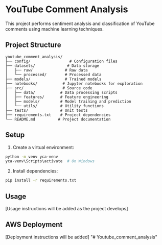 # YouTube Comment Analysis

This project performs sentiment analysis and classification of YouTube comments using machine learning techniques.

## Project Structure
```
youtube_comment_analysis/
├── config/                 # Configuration files
├── datasets/              # Data storage
│   ├── raw/              # Raw data
│   └── processed/        # Processed data
├── models/               # Trained models
├── notebooks/           # Jupyter notebooks for exploration
├── src/                 # Source code
│   ├── data/           # Data processing scripts
│   ├── features/       # Feature engineering
│   ├── models/         # Model training and prediction
│   └── utils/          # Utility functions
├── tests/              # Unit tests
├── requirements.txt    # Project dependencies
└── README.md          # Project documentation
```

## Setup
1. Create a virtual environment:
```bash
python -m venv yca-venv
yca-venv\Scripts\activate  # On Windows
```

2. Install dependencies:
```bash
pip install -r requirements.txt
```

## Usage
[Usage instructions will be added as the project develops]

## AWS Deployment
[Deployment instructions will be added]
"# Youtube_comment_analysis" 
